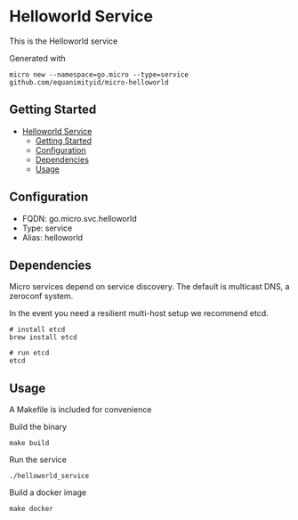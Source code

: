 # Helloworld Service

This is the Helloworld service

Generated with

```
micro new --namespace=go.micro --type=service github.com/equanimityid/micro-helloworld
```

## Getting Started

- [Helloworld Service](#helloworld-service)
  - [Getting Started](#getting-started)
  - [Configuration](#configuration)
  - [Dependencies](#dependencies)
  - [Usage](#usage)

## Configuration

- FQDN: go.micro.svc.helloworld
- Type: service
- Alias: helloworld

## Dependencies

Micro services depend on service discovery. The default is multicast DNS, a zeroconf system.

In the event you need a resilient multi-host setup we recommend etcd.

```
# install etcd
brew install etcd

# run etcd
etcd
```

## Usage

A Makefile is included for convenience

Build the binary

```
make build
```

Run the service
```
./helloworld_service
```

Build a docker image
```
make docker
```